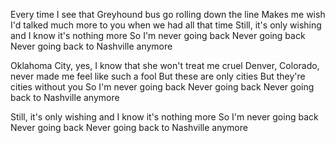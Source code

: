 Every time I see that Greyhound bus go rolling down the line
Makes me wish I'd talked much more to you when we had all that time
Still, it's only wishing and I know it's nothing more
So I'm never going back
Never going back
Never going back to Nashville anymore

Oklahoma City, yes, I know that she won't treat me cruel
Denver, Colorado, never made me feel like such a fool
But these are only cities
But they're cities without you
So I'm never going back
Never going back
Never going back to Nashville anymore

Still, it's only wishing and I know it's nothing more
So I'm never going back
Never going back
Never going back to Nashville anymore
